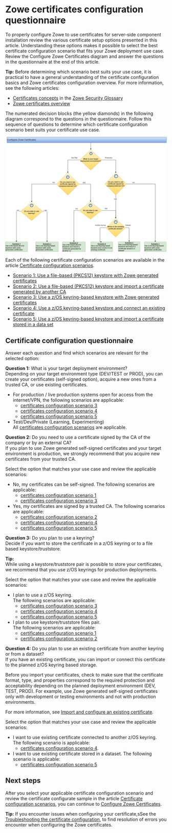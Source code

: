 # Zowe certificates configuration questionnaire

To properly configure Zowe to use certificates for server-side component installation review the various certificate setup options presented in this article. 
Understanding these options makes it possible to select the best certificate configuration scenario that fits your Zowe deployment use case. 
Review the Configure Zowe Certificates diagram and answer the questions in the questionnaire at the end of this article.

**Tip:**
Before determining which scenario best suits your use case, it is practical to have a general understanding of the certificate configuration basics and Zowe certificates configuration overview. For more information, see the following articles: 
- [Certificates concepts](../appendix/zowe-security-glossary#certificate-concepts) in the [Zowe Security Glossary](../appendix/zowe-security-glossary)
- [Zowe certificates overview](../getting-started/zowe-certificates-overview)


The numerated decision blocks (the yellow diamonds) in the following diagram correspond to the questions in the questionnaire.
Follow this sequence of questions to determine which certificate configuration scenario best suits your certificate use case.

![Certificates configuration decision tree](../images/install/certificates-config-scenarios.png)

Each of the following certificate configuration scenarios are available in the article [Certificate configuration scenarios](./certificate-configuration-scenarios.md).

* [Scenario 1: Use a file-based (PKCS12) keystore with Zowe generated certificates](./certificate-configuration-scenarios/#scenario-1-use-a-file-based-pkcs12-keystore-with-zowe-generated-certificates)
* [Scenario 2: Use a file-based (PKCS12) keystore and import a certificate generated by another CA](./certificate-configuration-scenarios/#scenario-2-use-a-pkcs12-keystore-and-import-a-certificate-generated-by-another-ca)
* [Scenario 3: Use a z/OS keyring-based keystore with Zowe generated certificates](./certificate-configuration-scenarios/#scenario-3-use-a-zos-keyring-with-zowe-generated-certificates)
* [Scenario 4: Use a z/OS keyring-based keystore and connect an existing certificate](./certificate-configuration-scenarios/#scenario-4-use-a-zos-keyring-and-connect-to-an-existing-certificate)
* [Scenario 5: Use a z/OS keyring-based keystore and import a certificate stored in a data set](./certificate-configuration-scenarios/#scenario-5-use-a-zos-keyring-and-import-a-certificate-stored-in-a-data-set)
 
## Certificate configuration questionnaire 
Answer each question and find which scenarios are relevant for the selected option:

**Question 1:** What is your target deployment environment?  
Depending on your target environment type (DEV/TEST or PROD), you can create your certificates (self-signed option), acquire a new ones from a trusted CA, or use existing certificates.

* For production / live production systems open for access from the internet/VPN, the following scenarios are applicable:
  * [certificates configuration scenario 3](certificate-configuration-scenarios#scenario-3-use-a-zos-keyring-based-keystore-with-zowe-generated-certificates)
  * [certificates configuration scenario 4](certificate-configuration-scenarios#scenario-4-use-a-zos-keyring-based-keystore-and-connect-to-an-existing-certificate)
  * [certificates configuration scenario 5](certificate-configuration-scenarios#scenario-5-use-a-zos-keyring-based-keystore-and-import-a-certificate-stored-in-a-data-set)
* Test/Dev/Private (Learning, Experimenting)  
  All [certificates configuration scenarios](certificate-configuration-scenarios) are applicable.

**Question 2:** Do you need to use a certificate signed by the CA of the company or by an external CA?  
If you plan to use Zowe generated self-signed certificates and your target environment is production, we strongly recommend that you acquire new certificates from your trusted CA.

Select the option that matches your use case and review the applicable scenarios:
* No, my certificates can be self-signed.
  The following scenarios are applicable:
  * [certificates configuration scenario 1](certificate-configuration-scenarios#scenario-1-use-a-file-based-pkcs12-keystore-with-zowe-generated-certificates)
  * [certificates configuration scenario 3](certificate-configuration-scenarios#scenario-3-use-a-zos-keyring-based-keystore-with-zowe-generated-certificates)
* Yes, my certificates are signed by a trusted CA.
  The following scenarios are applicable:
  * [certificates configuration scenario 2](certificate-configuration-scenarios#scenario-2-use-a-file-based-pkcs12-keystore-and-import-a-certificate-generated-by-another-ca)
  * [certificates configuration scenario 4](certificate-configuration-scenarios#scenario-4-use-a-zos-keyring-based-keystore-and-connect-to-an-existing-certificate)
  * [certificates configuration scenario 5](certificate-configuration-scenarios#scenario-5-use-a-zos-keyring-based-keystore-and-import-a-certificate-stored-in-a-data-set)

**Question 3:** Do you plan to use a keyring?  
Decide if you want to store the certificate in a z/OS keyring or to a file based keystore/truststore.

**Tip:**  
While using a keystore/truststore pair is possible to store your certificates, we recommend that you use z/OS keyrings for production deployments.

Select the option that matches your use case and review the applicable scenarios:
* I plan to use a z/OS keyring.  
  The following scenarios are applicable:
  * [certificates configuration scenario 3](certificate-configuration-scenarios#scenario-3-use-a-zos-keyring-based-keystore-with-zowe-generated-certificates)
  * [certificates configuration scenario 4](certificate-configuration-scenarios#scenario-4-use-a-zos-keyring-based-keystore-and-connect-to-an-existing-certificate)
  * [certificates configuration scenario 5](certificate-configuration-scenarios#scenario-5-use-a-zos-keyring-based-keystore-and-import-a-certificate-stored-in-a-data-set)
* I plan to use keystore/truststore files pair.  
  The following scenarios are applicable:
  * [certificates configuration scenario 1](certificate-configuration-scenarios#scenario-1-use-a-file-based-pkcs12-keystore-with-zowe-generated-certificates)
  * [certificates configuration scenario 2](certificate-configuration-scenarios#scenario-2-use-a-file-based-pkcs12-keystore-and-import-a-certificate-generated-by-another-ca)

**Question 4:** Do you plan to use an existing certificate from another keyring or from a dataset?  
If you have an existing certificate, you can import or connect this certificate to the planned z/OS keyring based storage.

Before you import your certificates, check to make sure that the certificate format, type, and properties correspond to the required protection and acceptability depending on the planned deployment environment (DEV, TEST, PROD).
For example, use Zowe generated self-signed certificates only with development or testing environments and not with production environments.

For more information, see [Import and configure an existing certificate](./import-certificates).

Select the option that matches your use case and review the applicable scenarios:
* I want to use existing certificate connected to another z/OS keyring.  
  The following scenario is applicable:
  * [certificates configuration scenario 4](./certificate-configuration-scenarios#scenario-4-use-a-zos-keyring-based-keystore-and-connect-to-an-existing-certificate).
* I want to use existing certificate stored in a dataset.
  The following scenario is applicable:
  * [certificates configuration scenario 5](certificate-configuration-scenarios#scenario-5-use-a-zos-keyring-based-keystore-and-import-a-certificate-stored-in-a-data-set)

## Next steps

After you select your applicable certificate configuration scenario and review the certificate configurate sample in the article [Certificate configuration scenarios](./certificate-configuration-scenarios.md), you can continue to  [Configure Zowe Certificates](./configure-certificates).  


**Tip:**
If you encounter issues when configuring your certificate,sSee the [Troubleshooting the certificate configuration](../troubleshoot/troubleshoot-zos-certificate), to find resolution of errors you encounter when configuring the Zowe certificates.

